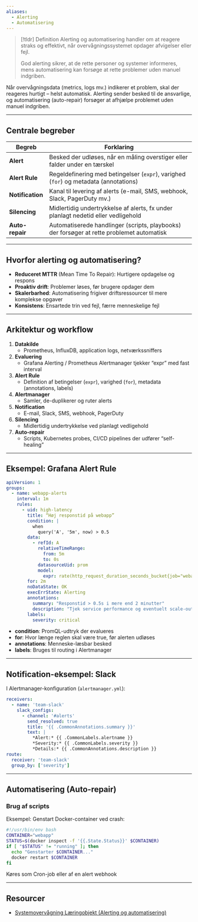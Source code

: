 ```yaml
---
aliases:
  - Alerting
  - Automatisering
---
```


> [!tldr] Definition
> Alerting og automatisering handler om at reagere straks og effektivt, når overvågningssystemet opdager afvigelser eller fejl. 
>
> God alerting sikrer, at de rette personer og systemer informeres, mens automatisering kan forsøge at rette problemer uden manuel indgriben.

Når overvågningsdata (metrics, logs mv.) indikerer et problem, skal der reageres hurtigt – helst automatisk. Alerting sender besked til de ansvarlige, og automatisering (auto-repair) forsøger at afhjælpe problemet uden manuel indgriben.  

---

## Centrale begreber

| Begreb           | Forklaring                                                                                |
| ---------------- | ----------------------------------------------------------------------------------------- |
| **Alert**        | Besked der udløses, når en måling overstiger eller falder under en tærskel                |
| **Alert Rule**   | Regeldefinering med betingelser (`expr`), varighed (`for`) og metadata (annotations)      |
| **Notification** | Kanal til levering af alerts (e-mail, SMS, webhook, Slack, PagerDuty mv.)                 |
| **Silencing**    | Midlertidig undertrykkelse af alerts, fx under planlagt nedetid eller vedligehold         |
| **Auto-repair**  | Automatiserede handlinger (scripts, playbooks) der forsøger at rette problemet automatisk |

---

## Hvorfor alerting og automatisering?
- **Reduceret MTTR** (Mean Time To Repair): Hurtigere opdagelse og respons  
- **Proaktiv drift**: Problemer løses, før brugere opdager dem  
- **Skalerbarhed**: Automatisering frigiver driftsressourcer til mere komplekse opgaver  
- **Konsistens**: Ensartede trin ved fejl, færre menneskelige fejl  

---

## Arkitektur og workflow
1. **Datakilde**  
   - Prometheus, InfluxDB, application logs, netværkssniffers  
2. **Evaluering**  
   - Grafana Alerting / Prometheus Alertmanager tjekker “expr” med fast interval  
3. **Alert Rule**  
   - Definition af betingelser (`expr`), varighed (`for`), metadata (annotations, labels)  
4. **Alertmanager**  
   - Samler, de-duplikerer og ruter alerts  
5. **Notification**  
   - E-mail, Slack, SMS, webhook, PagerDuty  
6. **Silencing**  
   - Midlertidig undertrykkelse ved planlagt vedligehold  
7. **Auto-repair**  
   - Scripts, Kubernetes probes, CI/CD pipelines der udfører “self-healing”  

---

## Eksempel: Grafana Alert Rule
```yaml
apiVersion: 1
groups:
  - name: webapp-alerts
    interval: 1m
    rules:
      - uid: high-latency
        title: “Høj responstid på webapp”
        condition: |
          when
            query('A', '5m', now) > 0.5
        data:
          - refId: A
            relativeTimeRange:
              from: 5m
              to: 0s
            datasourceUid: prom
            model:
              expr: rate(http_request_duration_seconds_bucket{job="webapp"}[5m])
        for: 2m
        noDataState: OK
        execErrState: Alerting
        annotations:
          summary: "Responstid > 0.5s i mere end 2 minutter"
          description: "Tjek service performance og eventuelt scale-out."
        labels:
          severity: critical
```

- **condition**: PromQL-udtryk der evalueres
- **for**: Hvor længe reglen skal være true, før alerten udløses
- **annotations**: Menneske-læsbar besked
- **labels**: Bruges til routing i Alertmanager

---

## Notification-eksempel: Slack
I Alertmanager-konfiguration (`alertmanager.yml`):
```yml
receivers:
  - name: 'team-slack'
    slack_configs:
      - channel: '#alerts'
        send_resolved: true
        title: '{{ .CommonAnnotations.summary }}'
        text: |
          *Alert:* {{ .CommonLabels.alertname }}
          *Severity:* {{ .CommonLabels.severity }}
          *Details:* {{ .CommonAnnotations.description }}
route:
  receiver: 'team-slack'
  group_by: ['severity']
```

---

## Automatisering (Auto-repair)
### Brug af scripts
Eksempel: Genstart Docker-container ved crash:
```bash
#!/usr/bin/env bash
CONTAINER="webapp"
STATUS=$(docker inspect -f '{{.State.Status}}' $CONTAINER)
if [ "$STATUS" != "running" ]; then
  echo "Genstarter $CONTAINER..."
  docker restart $CONTAINER
fi
```
Køres som Cron-job eller af en alert webhook

---

## Resourcer
- [Systemovervågning Læringobjekt (Alerting og automatisering)](https://rise.articulate.com/share/D1gjA2qJXZ-26St6GmaYkyLrrCe2_UAs#/lessons/DJd9-txjje_Y34bL2bspI9_VEdp3T6bM)

